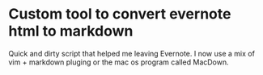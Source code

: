 # Custom tool to convert evernote html to markdown

Quick and dirty script that helped me leaving Evernote. I now use a mix of vim + markdown pluging or the mac os program called MacDown. 
